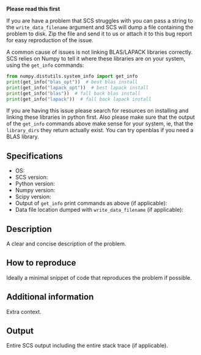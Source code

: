 **Please read this first**

If you are have a problem that SCS struggles with you can pass a string to the
`write_data_filename` argument and SCS will dump a file containing the problem
to disk. Zip the file and send it to us or attach it to this bug report for easy
reproduction of the issue.

A common cause of issues is not linking BLAS/LAPACK libraries correctly. 
SCS relies on Numpy to tell it where these libraries are on your system, using
the `get_info` commands:
```python
from numpy.distutils.system_info import get_info
print(get_info("blas_opt"))  # best blas install
print(get_info("lapack_opt"))  # best lapack install
print(get_info("blas"))  # fall back blas install
print(get_info("lapack"))  # fall back lapack install
```
If you are having this issue please search for resources on installing and
linking these libraries in python first. Also please make sure that the output
of the `get_info` commands above make sense for your system, ie, that the
`library_dirs` they return actually exist. You can try openblas if you need a
BLAS library.


## Specifications
- OS:
- SCS version:
- Python version:
- Numpy version:
- Scipy version:
- Output of `get_info` print commands as above (if applicable):
- Data file location dumped with `write_data_filename` (if applicable):

## Description
A clear and concise description of the problem.

## How to reproduce
Ideally a minimal snippet of code that reproduces the problem if possible.

## Additional information
Extra context.

## Output
Entire SCS output including the entire stack trace (if applicable).
